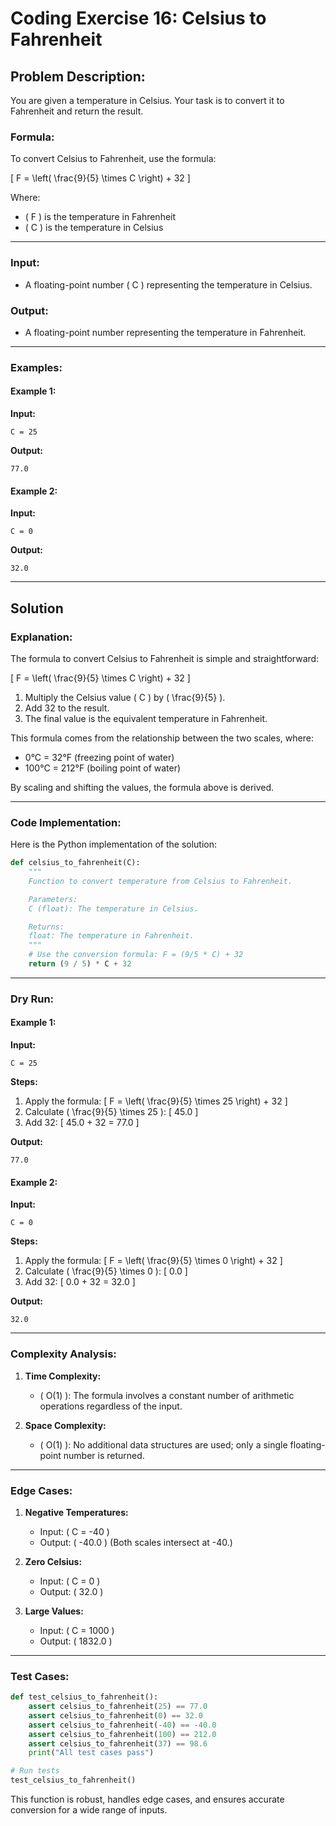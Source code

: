 # Coding Exercise 16: Celsius to Fahrenheit

## Problem Description:
You are given a temperature in Celsius. Your task is to convert it to Fahrenheit and return the result.

### Formula:
To convert Celsius to Fahrenheit, use the formula:

\[ F = \left( \frac{9}{5} \times C \right) + 32 \]

Where:
- \( F \) is the temperature in Fahrenheit
- \( C \) is the temperature in Celsius

---

### Input:
- A floating-point number \( C \) representing the temperature in Celsius.

### Output:
- A floating-point number representing the temperature in Fahrenheit.

---

### Examples:

#### Example 1:
**Input:**
```plaintext
C = 25
```
**Output:**
```plaintext
77.0
```

#### Example 2:
**Input:**
```plaintext
C = 0
```
**Output:**
```plaintext
32.0
```

---

## Solution

### Explanation:
The formula to convert Celsius to Fahrenheit is simple and straightforward:

\[ F = \left( \frac{9}{5} \times C \right) + 32 \]

1. Multiply the Celsius value \( C \) by \( \frac{9}{5} \).
2. Add 32 to the result.
3. The final value is the equivalent temperature in Fahrenheit.

This formula comes from the relationship between the two scales, where:
- 0°C = 32°F (freezing point of water)
- 100°C = 212°F (boiling point of water)

By scaling and shifting the values, the formula above is derived.

---

### Code Implementation:
Here is the Python implementation of the solution:

```python
def celsius_to_fahrenheit(C):
    """
    Function to convert temperature from Celsius to Fahrenheit.

    Parameters:
    C (float): The temperature in Celsius.

    Returns:
    float: The temperature in Fahrenheit.
    """
    # Use the conversion formula: F = (9/5 * C) + 32
    return (9 / 5) * C + 32
```

---

### Dry Run:
#### Example 1:
**Input:**
```plaintext
C = 25
```
**Steps:**
1. Apply the formula:
   \[ F = \left( \frac{9}{5} \times 25 \right) + 32 \]
2. Calculate \( \frac{9}{5} \times 25 \):
   \[ 45.0 \]
3. Add 32:
   \[ 45.0 + 32 = 77.0 \]

**Output:**
```plaintext
77.0
```

#### Example 2:
**Input:**
```plaintext
C = 0
```
**Steps:**
1. Apply the formula:
   \[ F = \left( \frac{9}{5} \times 0 \right) + 32 \]
2. Calculate \( \frac{9}{5} \times 0 \):
   \[ 0.0 \]
3. Add 32:
   \[ 0.0 + 32 = 32.0 \]

**Output:**
```plaintext
32.0
```

---

### Complexity Analysis:
1. **Time Complexity:**
   - \( O(1) \): The formula involves a constant number of arithmetic operations regardless of the input.

2. **Space Complexity:**
   - \( O(1) \): No additional data structures are used; only a single floating-point number is returned.

---

### Edge Cases:
1. **Negative Temperatures:**
   - Input: \( C = -40 \)
   - Output: \( -40.0 \) (Both scales intersect at -40.)

2. **Zero Celsius:**
   - Input: \( C = 0 \)
   - Output: \( 32.0 \)

3. **Large Values:**
   - Input: \( C = 1000 \)
   - Output: \( 1832.0 \)

---

### Test Cases:
```python
def test_celsius_to_fahrenheit():
    assert celsius_to_fahrenheit(25) == 77.0
    assert celsius_to_fahrenheit(0) == 32.0
    assert celsius_to_fahrenheit(-40) == -40.0
    assert celsius_to_fahrenheit(100) == 212.0
    assert celsius_to_fahrenheit(37) == 98.6
    print("All test cases pass")

# Run tests
test_celsius_to_fahrenheit()
```

This function is robust, handles edge cases, and ensures accurate conversion for a wide range of inputs.
